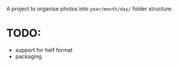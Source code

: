 A project to organise photos into `year/month/day/` folder structure. 


# TODO:
- support for heif format
- packaging